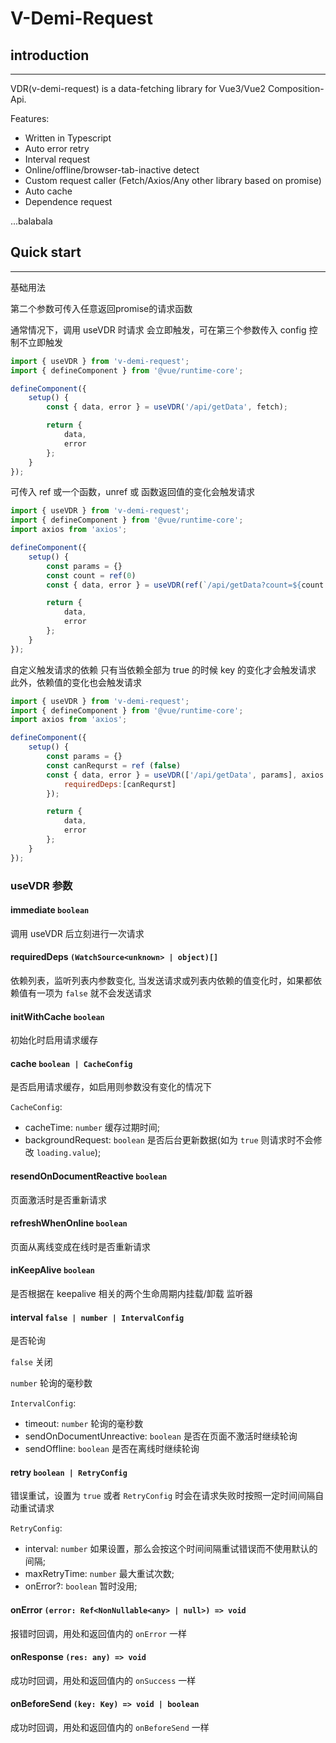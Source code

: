# V-Demi-Request

## introduction

---

VDR(v-demi-request) is a data-fetching library for Vue3/Vue2 Composition-Api.

Features:

-   Written in Typescript
-   Auto error retry
-   Interval request
-   Online/offline/browser-tab-inactive detect
-   Custom request caller (Fetch/Axios/Any other library based on promise)
-   Auto cache
-   Dependence request

...balabala

## Quick start

---
基础用法

第二个参数可传入任意返回promise的请求函数

通常情况下，调用 useVDR 时请求 会立即触发，可在第三个参数传入 config 控制不立即触发
```javascript
import { useVDR } from 'v-demi-request';
import { defineComponent } from '@vue/runtime-core';

defineComponent({
    setup() {
        const { data, error } = useVDR('/api/getData', fetch);

        return {
            data,
            error
        };
    }
});
```
可传入 ref 或一个函数，unref 或 函数返回值的变化会触发请求

```javascript
import { useVDR } from 'v-demi-request';
import { defineComponent } from '@vue/runtime-core';
import axios from 'axios';

defineComponent({
    setup() {
        const params = {}
        const count = ref(0)
        const { data, error } = useVDR(ref(`/api/getData?count=${count.value}`), axios.post);

        return {
            data,
            error
        };
    }
});
```


自定义触发请求的依赖
只有当依赖全部为 true 的时候 key 的变化才会触发请求
此外，依赖值的变化也会触发请求
```javascript
import { useVDR } from 'v-demi-request';
import { defineComponent } from '@vue/runtime-core';
import axios from 'axios';

defineComponent({
    setup() {
        const params = {}
        const canRequrst = ref (false)
        const { data, error } = useVDR(['/api/getData', params], axios.post, {
            requiredDeps:[canRequrst]
        });

        return {
            data,
            error
        };
    }
});
```

### useVDR 参数

#### **immediate** `boolean`

调用 useVDR 后立刻进行一次请求

#### **requiredDeps** `(WatchSource<unknown> | object)[]`

依赖列表，监听列表内参数变化, 当发送请求或列表内依赖的值变化时，如果都依赖值有一项为 `false` 就不会发送请求

#### **initWithCache** `boolean`

初始化时启用请求缓存

#### **cache** `boolean | CacheConfig`

是否启用请求缓存，如启用则参数没有变化的情况下

`CacheConfig`:
- cacheTime: `number` 缓存过期时间;
- backgroundRequest: `boolean` 是否后台更新数据(如为 `true` 则请求时不会修改 `loading.value`);

#### **resendOnDocumentReactive** `boolean`

页面激活时是否重新请求

#### **refreshWhenOnline** `boolean`

页面从离线变成在线时是否重新请求

#### **inKeepAlive** `boolean`

是否根据在 keepalive 相关的两个生命周期内挂载/卸载 监听器

#### **interval** `false | number | IntervalConfig`

是否轮询

`false` 关闭

`number` 轮询的毫秒数

`IntervalConfig`:
- timeout: `number` 轮询的毫秒数
- sendOnDocumentUnreactive: `boolean` 是否在页面不激活时继续轮询
- sendOffline: `boolean` 是否在离线时继续轮询

#### **retry** `boolean | RetryConfig`

错误重试，设置为 `true` 或者 `RetryConfig` 时会在请求失败时按照一定时间间隔自动重试请求

`RetryConfig`:
- interval: `number` 如果设置，那么会按这个时间间隔重试错误而不使用默认的间隔; 
- maxRetryTime: `number` 最大重试次数; 
- onError?: `boolean` 暂时没用; 

#### **onError** `(error: Ref<NonNullable<any> | null>) => void`

报错时回调，用处和返回值内的 `onError` 一样

#### **onResponse** `(res: any) => void`

成功时回调，用处和返回值内的 `onSuccess` 一样

#### **onBeforeSend** `(key: Key) => void | boolean`

成功时回调，用处和返回值内的 `onBeforeSend` 一样
